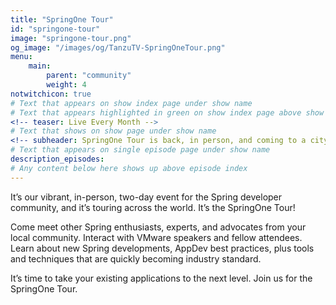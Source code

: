 ```yaml
---
title: "SpringOne Tour"
id: "springone-tour"
image: "springone-tour.png"
og_image: "/images/og/TanzuTV-SpringOneTour.png"
menu:
    main:
        parent: "community"
        weight: 4
notwitchicon: true
# Text that appears on show index page under show name
# Text that appears highlighted in green on show index page above show name
<!-- teaser: Live Every Month -->
# Text that shows on show page under show name
<!-- subheader: SpringOne Tour is back, in person, and coming to a city near you! -->
# Text that appears on single episode page under show name
description_episodes:
# Any content below here shows up above episode index
---
```


It’s our vibrant, in-person, two-day event for the Spring developer community, and it’s touring across the world. It’s the SpringOne Tour!

Come meet other Spring enthusiasts, experts, and advocates from your local community. Interact with VMware speakers and fellow attendees. Learn about new Spring developments, AppDev best practices, plus tools and techniques that are quickly becoming industry standard.

It’s time to take your existing applications to the next level. Join us for the SpringOne Tour.
